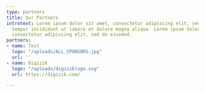 ```yaml
---
type: partners
title: Our Partners
introtext: Lorem ipsum dolor sit amet, consectetur adipiscing elit, sed do eiusmod
  tempor incididunt ut labore et dolore magna aliqua. Lorem ipsum dolor sit amet,
  consectetur adipiscing elit, sed do eiusmod.
partners:
- name: Test
  logo: "/uploads/ALL_SPONSORS.jpg"
  url: ''
- name: Digizik
  logo: "/uploads/digiziklogo.svg"
  url: https://digizik.com/

---
```

